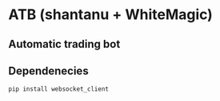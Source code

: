 # ATB (shantanu + WhiteMagic)
## Automatic trading bot

## Dependenecies 


```
pip install websocket_client
```
